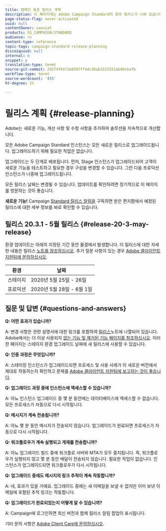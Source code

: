 ```yaml
---
title: 캠페인 표준 릴리스 계획
description: 이 페이지에는 Adobe Campaign Standard의 향후 릴리스가 나와 있습니다.
page-status-flag: never-activated
uuid: null
contentOwner: sauviat
products: SG_CAMPAIGN/STANDARD
audience: rn
content-type: reference
topic-tags: campaign-standard-release-planning
discoiquuid: null
internal: n
snippet: y
translation-type: tm+mt
source-git-commit: 292f4f65f2e0597ff4dc36ab3222551ab40cbafb
workflow-type: tm+mt
source-wordcount: '455'
ht-degree: 1%

---
```



# 릴리스 계획 {#release-planning}

Adobe는 새로운 기능, 개선 사항 및 수정 사항을 추가하여 솔루션을 지속적으로 개선합니다.

모든 Adobe Campaign Standard 인스턴스는 모든 새로운 릴리스로 업그레이드됩니다. 업그레이드하기 위해 필요한 작업은 없습니다.

업그레이드는 두 단계로 배포됩니다. 먼저, Stage 인스턴스가 업그레이드되어 고객이 새로운 기능을 테스트하고 필요한 경우 구성을 변경할 수 있습니다. 그런 다음 프로덕션 인스턴스가 나중에 업그레이드됩니다.

모든 릴리스 날짜는 변경될 수 있습니다. 업데이트를 확인하려면 정기적으로 이 페이지를 방문하는 것이 좋습니다.

**새로운 기능!** Campaign [Standard 릴리스 알림을](http://amc-mkt-prod1-t.adobe-campaign.com/lp/LP25?service=%40rZ5cqp2DgNzrgz0alKPInakNbPSTeJYozZYnS7Wbs802u4GlISkHZX4omtK00nAU6xzZ6luEWQzr7kQ9pkCwJYumWkU) 구독하면 받은 편지함에서 예정된 릴리스에 대한 세부 정보를 바로 확인할 수 있습니다.

## 릴리스 20.3.1 - 5월 릴리스 {#release-20-3-may-release}

환경 업데이트는 아래의 지정된 기간 동안 물결에서 발생합니다. 이 릴리스에 대한 자세한 내용은 릴리스 [노트를 참조하십시오](../../rn/using/release-notes.md). 추가 질문 사항이 있는 경우 [Adobe 클라이언트 지원팀에 문의하십시오](https://support.neolane.net/webApp/extranetLogin).

<table>
 <thead>
  <tr>
   <th> 환경<br /> </th>
   <th> 날짜<br /> </th>
  </tr>
 </thead>
 <tbody>
  <tr>
   <td>스테이지<br /> </td>
   <td>2020년 5월 25일 - 26일<br /> </td>
  </tr>
  <tr>
   <td> 프로덕션<br /> </td>
   <td>2020년 5월 28일 - 6월 1일<br /> </td>
  </tr>
 </tbody>
</table>



## 질문 및 답변 {#questions-and-answers}

**Q: 어떤 효과가 있습니까?**

A: 변경 사항은 관련 설명서에 대한 링크를 포함하여 [릴리스](../../rn/using/release-notes.md)노트에 나열되어 있습니다. Adobe에서는 더 이상 사용되지 [않는 기능 및 제거된 기능 페이지를 참조하십시오](https://helpx.adobe.com/kr/campaign/kb/acs-deprecated-and-removed-features.html). 이러한 페이지는 스테이지 환경 업그레이드 날짜에 새 릴리스에 사용할 수 있습니다.

**Q: 인증 과정은 무엇입니까?**

A: 스테이징 인스턴스가 업그레이드되면 프로세스 및 사용 사례가 이 새로운 버전에서 제대로 작동하는지 확인하고 문제를 [Adobe 클라이언트 지원팀에 보고하는 것이 좋습니다](https://support.neolane.net/webApp/extranetLogin).

**Q: 업그레이드 과정 중에 인스턴스에 액세스할 수 있습니까?**

A: 아뇨 인스턴스 업그레이드 중 몇 분 동안에는 데이터베이스에 액세스할 수 없습니다. 모든 프로세스가 자동으로 다시 시작됩니다.

**Q: 메시지가 계속 전송됩니까?**

A: 아뇨 몇 분 동안 메시지가 전송되지 않습니다. 업그레이드가 완료되면 프로세스가 자동으로 다시 시작됩니다.

**Q: 워크플로우가 계속 실행되고 게재를 전송합니까?**

A: 아뇨 업그레이드 빌드 중에 워크플로 서버와 MTA가 모두 중지됩니다. 즉, 워크플로우가 실행되지 않고 몇 분 동안 배달이 전송되지 않습니다. 필요한 작업이 없습니다. 인스턴스가 업그레이드되면 워크플로우가 다시 시작됩니다.

**Q: 업그레이드 중에도 메시지의 링크 추적이 계속 작동합니까?**

A: 네, 효과가 있을 거예요. 업그레이드 중에는 새 이메일을 보낼 수 없지만 이미 보낸 이메일에 포함된 추적 링크는 작동합니다.

**Q: 업그레이드가 완료되었는지 어떻게 알 수 있습니까?**

A: Campaign에 로그인하면 최신 버전과 함께 릴리스 알림 팝업이 표시됩니다.

기타 문의 사항은 [Adobe Client Care에 문의하십시오](https://support.neolane.net/webApp/extranetLogin).
